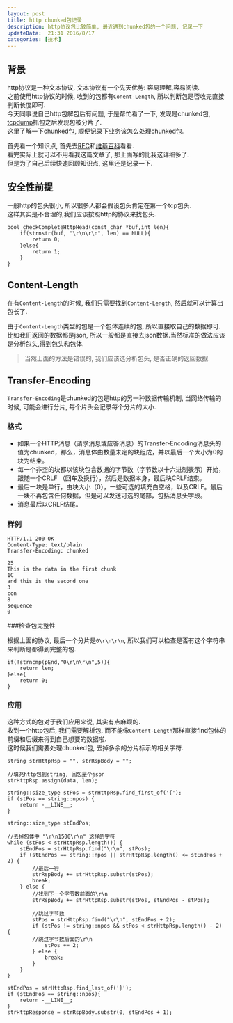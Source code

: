 ```yaml
---  
layout: post  
title: http chunked包记录
description: http协议包比较简单, 最近遇到chunked包的一个问题, 记录一下
updateData:  21:31 2016/8/17
categories: [技术]
---  
```



## 背景

http协议是一种文本协议, 文本协议有一个先天优势: 容易理解,容易阅读.  
之前使用http协议的时候, 收到的包都有`Conent-Length`, 所以判断包是否收完直接判断长度即可.  
今天同事说自己http包解包后有问题, 于是帮忙看了一下, 发现是chunked包, [tcpdump](http://github.tiankonguse.com/blog/2016/08/13/tcpdump.html)抓包之后发现包被分片了.  
这里了解一下chunked包, 顺便记录下业务该怎么处理chunked包.  



首先看一个知识点, 首先去[RFC](https://tools.ietf.org/html/rfc2616#section-3.6.1)和[维基百科](https://en.wikipedia.org/wiki/Chunked_transfer_encoding)看看.  
看完实际上就可以不用看我这篇文章了, 那上面写的比我这详细多了.  
但是为了自己后续快速回顾知识点, 这里还是记录一下.    


## 安全性前提

一般http的包头很小, 所以很多人都会假设包头肯定在第一个tcp包头.  
这样其实是不合理的,我们应该按照http的协议来找包头.  

```
bool checkCompleteHttpHead(const char *buf,int len){
    if(strnstr(buf, "\r\n\r\n", len) == NULL){   
        return 0; 
    }else{
        return 1;
    }
}
```




## Content-Length


在有`Content-Length`的时候, 我们只需要找到`Content-Length`, 然后就可以计算出包长了.   

由于`Content-Length`类型的包是一个包体连续的包, 所以直接取自己的数据即可.  
比如我们返回的数据都是json, 所以一般都是直接去json数据.当然标准的做法应该是分析包头,得到包头和包体.  

>  
> 当然上面的方法是错误的, 我们应该选分析包头, 是否正确的返回数据.    
>  

## Transfer-Encoding

`Transfer-Encoding`是chunked的包是http的另一种数据传输机制, 当网络传输的时候, 可能会进行分片, 每个片头会记录每个分片的大小.  

### 格式

* 如果一个HTTP消息（请求消息或应答消息）的Transfer-Encoding消息头的值为chunked，那么，消息体由数量未定的块组成，并以最后一个大小为0的块为结束。  
* 每一个非空的块都以该块包含数据的字节数（字节数以十六进制表示）开始，跟随一个CRLF （回车及换行），然后是数据本身，最后块CRLF结束。  
* 最后一块是单行，由块大小（0），一些可选的填充白空格，以及CRLF。最后一块不再包含任何数据，但是可以发送可选的尾部，包括消息头字段。  
* 消息最后以CRLF结尾。   

### 样例

```
HTTP/1.1 200 OK
Content-Type: text/plain
Transfer-Encoding: chunked

25
This is the data in the first chunk
1C
and this is the second one
3
con
8
sequence
0
```

###检查包完整性

根据上面的协议, 最后一个分片是`0\r\n\r\n`, 所以我们可以检查是否有这个字符串来判断是都得到完整的包.  

```
if(!strncmp(pEnd,"0\r\n\r\n",5)){
    return len;
}else{
    return 0;
}
```


### 应用

这种方式的包对于我们应用来说, 其实有点麻烦的.  
收到一个http包后, 我们需要解析包, 而不能像`Content-Length`那样直接find包体的前缀和后缀来得到自己想要的数据啦.   
这时候我们需要处理chunked包, 去掉多余的分片标示的相关字符.  

```
string strHttpRsp = "", strRspBody = "";

//填充http包到string, 回包是个json
strHttpRsp.assign(data, len);

string::size_type stPos = strHttpRsp.find_first_of('{');
if (stPos == string::npos) {
    return -__LINE__;
}

string::size_type stEndPos;

//去掉包体中 "\r\n1500\r\n" 这样的字符
while (stPos < strHttpRsp.length()) { 
    stEndPos = strHttpRsp.find("\r\n", stPos);
    if (stEndPos == string::npos || strHttpRsp.length() <= stEndPos + 2) {
        //最后一行
        strRspBody += strHttpRsp.substr(stPos);
        break;
    } else {
        //找到下一个字节数前面的\r\n
        strRspBody += strHttpRsp.substr(stPos, stEndPos - stPos);
        
        //跳过字节数
        stPos = strHttpRsp.find("\r\n", stEndPos + 2);
        if (stPos != string::npos && stPos < strHttpRsp.length() - 2) {
        //跳过字节数后面的\r\n
            stPos += 2;
        } else {
            break;
        }
    }
}

stEndPos = strHttpRsp.find_last_of('}');
if (stEndPos == string::npos){
    return -__LINE__;
}
strHttpResponse = strRspBody.substr(0, stEndPos + 1);
```





